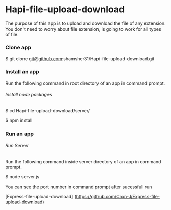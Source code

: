 Hapi-file-upload-download
========================

The purpose of this app is to upload and download the file of any extension. You don't need to worry about file extension, is going to work for all types of file.

### Clone app

$ git clone git@github.com:shamsher31/Hapi-file-upload-download.git

### Install an app

Run the following command in root directory of an app in command prompt.

###### *Install node packages*
$ cd Hapi-file-upload-download/server/

$ npm install

### Run an app

###### *Run Server*

Run the following command inside server directory of an app in command prompt.

$ node server.js

You can see the port number in command prompt after sucessfull run

[Express-file-upload-download] (https://github.com/Cron-J/Express-file-upload-download)



